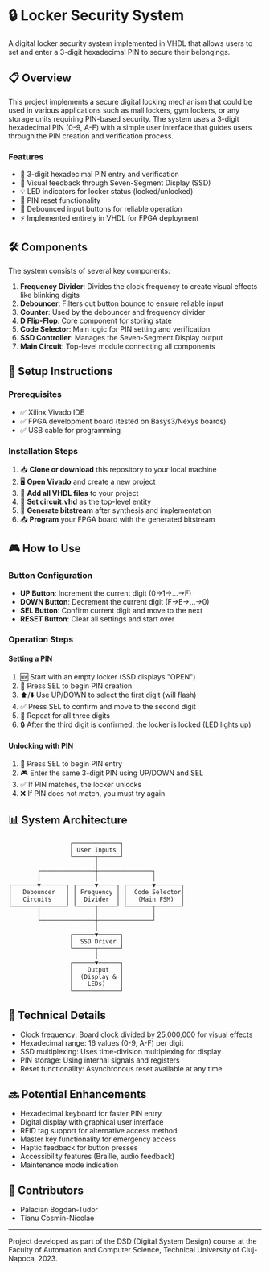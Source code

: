 # 🔒 Locker Security System

A digital locker security system implemented in VHDL that allows users to set and enter a 3-digit hexadecimal PIN to secure their belongings.


## 📋 Overview

This project implements a secure digital locking mechanism that could be used in various applications such as mall lockers, gym lockers, or any storage units requiring PIN-based security. The system uses a 3-digit hexadecimal PIN (0-9, A-F) with a simple user interface that guides users through the PIN creation and verification process.

### Features

- 🔢 3-digit hexadecimal PIN entry and verification
- 🔄 Visual feedback through Seven-Segment Display (SSD)
- 💡 LED indicators for locker status (locked/unlocked)
- 🔄 PIN reset functionality
- 📱 Debounced input buttons for reliable operation
- ⚡ Implemented entirely in VHDL for FPGA deployment

## 🛠️ Components

The system consists of several key components:

1. **Frequency Divider**: Divides the clock frequency to create visual effects like blinking digits
2. **Debouncer**: Filters out button bounce to ensure reliable input
3. **Counter**: Used by the debouncer and frequency divider
4. **D Flip-Flop**: Core component for storing state
5. **Code Selector**: Main logic for PIN setting and verification
6. **SSD Controller**: Manages the Seven-Segment Display output
7. **Main Circuit**: Top-level module connecting all components

## 🚀 Setup Instructions

### Prerequisites

- ✅ Xilinx Vivado IDE
- ✅ FPGA development board (tested on Basys3/Nexys boards)
- ✅ USB cable for programming

### Installation Steps

1. 📥 **Clone or download** this repository to your local machine
2. 🖥️ **Open Vivado** and create a new project
3. 📂 **Add all VHDL files** to your project
4. 🔨 **Set circuit.vhd** as the top-level entity
5. 🧩 **Generate bitstream** after synthesis and implementation
6. 📤 **Program** your FPGA board with the generated bitstream

## 🎮 How to Use

### Button Configuration

- **UP Button**: Increment the current digit (0→1→...→F)
- **DOWN Button**: Decrement the current digit (F→E→...→0)
- **SEL Button**: Confirm current digit and move to the next
- **RESET Button**: Clear all settings and start over

### Operation Steps

#### Setting a PIN
1. 🆕 Start with an empty locker (SSD displays "OPEN")
2. 📝 Press SEL to begin PIN creation
3. ⬆️/⬇️ Use UP/DOWN to select the first digit (will flash)
4. ✅ Press SEL to confirm and move to the second digit
5. 🔄 Repeat for all three digits
6. 🔒 After the third digit is confirmed, the locker is locked (LED lights up)

#### Unlocking with PIN
1. 🔐 Press SEL to begin PIN entry
2. 🎮 Enter the same 3-digit PIN using UP/DOWN and SEL
3. ✅ If PIN matches, the locker unlocks
4. ❌ If PIN does not match, you must try again

## 📊 System Architecture

```
                 ┌─────────────┐
                 │ User Inputs │
                 └──────┬──────┘
                        │
        ┌───────────────┼───────────────┐
        │               │               │
┌───────▼───────┐ ┌─────▼─────┐ ┌───────▼───────┐
│   Debouncer   │ │ Frequency │ │  Code Selector│
│   Circuits    │ │  Divider  │ │   (Main FSM)  │
└───────┬───────┘ └─────┬─────┘ └───────┬───────┘
        │               │               │
        └───────────────┼───────────────┘
                        │
                 ┌──────▼──────┐
                 │  SSD Driver │
                 └──────┬──────┘
                        │
                 ┌──────▼──────┐
                 │    Output   │
                 │  (Display & │
                 │    LEDs)    │
                 └─────────────┘
```

## 🧪 Technical Details

- Clock frequency: Board clock divided by 25,000,000 for visual effects
- Hexadecimal range: 16 values (0-9, A-F) per digit
- SSD multiplexing: Uses time-division multiplexing for display
- PIN storage: Using internal signals and registers
- Reset functionality: Asynchronous reset available at any time

## 🔜 Potential Enhancements

- Hexadecimal keyboard for faster PIN entry
- Digital display with graphical user interface
- RFID tag support for alternative access method
- Master key functionality for emergency access
- Haptic feedback for button presses
- Accessibility features (Braille, audio feedback)
- Maintenance mode indication

## 👥 Contributors

- Palacian Bogdan-Tudor
- Tianu Cosmin-Nicolae


---

Project developed as part of the DSD (Digital System Design) course at the Faculty of Automation and Computer Science, Technical University of Cluj-Napoca, 2023.
